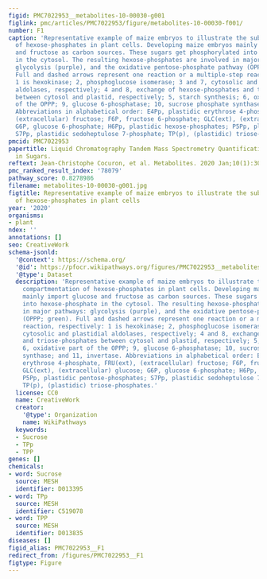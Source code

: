 ```yaml
---
figid: PMC7022953__metabolites-10-00030-g001
figlink: pmc/articles/PMC7022953/figure/metabolites-10-00030-f001/
number: F1
caption: 'Representative example of maize embryos to illustrate the subcellular compartmentation
  of hexose-phosphates in plant cells. Developing maize embryos mainly import glucose
  and fructose as carbon sources. These sugars get phosphorylated into hexose-phosphate
  in the cytosol. The resulting hexose-phosphates are involved in major pathways:
  glycolysis (purple), and the oxidative pentose-phosphate pathway (OPPP; green).
  Full and dashed arrows represent one reaction or a multiple-step reaction, respectively:
  1 is hexokinase; 2, phosphoglucose isomerase; 3 and 7, cytosolic and plastidial
  aldolases, respectively; 4 and 8, exchange of hexose-phosphates and triose-phosphates
  between cytosol and plastid, respectively; 5, starch synthesis; 6, oxidative part
  of the OPPP; 9, glucose 6-phosphatase; 10, sucrose phosphate synthase; and 11, invertase.
  Abbreviations in alphabetical order: E4Pp, plastidic erythrose 4-phosphate, FRU(ext),
  (extracellular) fructose; F6P, fructose 6-phosphate; GLC(ext), (extracellular) glucose;
  G6P, glucose 6-phosphate; H6Pp, plastidic hexose-phosphates; P5Pp, plastidic pentose-phosphates;
  S7Pp, plastidic sedoheptulose 7-phosphate; TP(p), (plastidic) triose-phosphates.'
pmcid: PMC7022953
papertitle: Liquid Chromatography Tandem Mass Spectrometry Quantification of 13C-Labeling
  in Sugars.
reftext: Jean-Christophe Cocuron, et al. Metabolites. 2020 Jan;10(1):30.
pmc_ranked_result_index: '78079'
pathway_score: 0.8278986
filename: metabolites-10-00030-g001.jpg
figtitle: Representative example of maize embryos to illustrate the subcellular compartmentation
  of hexose-phosphates in plant cells
year: '2020'
organisms:
- plant
ndex: ''
annotations: []
seo: CreativeWork
schema-jsonld:
  '@context': https://schema.org/
  '@id': https://pfocr.wikipathways.org/figures/PMC7022953__metabolites-10-00030-g001.html
  '@type': Dataset
  description: 'Representative example of maize embryos to illustrate the subcellular
    compartmentation of hexose-phosphates in plant cells. Developing maize embryos
    mainly import glucose and fructose as carbon sources. These sugars get phosphorylated
    into hexose-phosphate in the cytosol. The resulting hexose-phosphates are involved
    in major pathways: glycolysis (purple), and the oxidative pentose-phosphate pathway
    (OPPP; green). Full and dashed arrows represent one reaction or a multiple-step
    reaction, respectively: 1 is hexokinase; 2, phosphoglucose isomerase; 3 and 7,
    cytosolic and plastidial aldolases, respectively; 4 and 8, exchange of hexose-phosphates
    and triose-phosphates between cytosol and plastid, respectively; 5, starch synthesis;
    6, oxidative part of the OPPP; 9, glucose 6-phosphatase; 10, sucrose phosphate
    synthase; and 11, invertase. Abbreviations in alphabetical order: E4Pp, plastidic
    erythrose 4-phosphate, FRU(ext), (extracellular) fructose; F6P, fructose 6-phosphate;
    GLC(ext), (extracellular) glucose; G6P, glucose 6-phosphate; H6Pp, plastidic hexose-phosphates;
    P5Pp, plastidic pentose-phosphates; S7Pp, plastidic sedoheptulose 7-phosphate;
    TP(p), (plastidic) triose-phosphates.'
  license: CC0
  name: CreativeWork
  creator:
    '@type': Organization
    name: WikiPathways
  keywords:
  - Sucrose
  - TPp
  - TPP
genes: []
chemicals:
- word: Sucrose
  source: MESH
  identifier: D013395
- word: TPp
  source: MESH
  identifier: C519078
- word: TPP
  source: MESH
  identifier: D013835
diseases: []
figid_alias: PMC7022953__F1
redirect_from: /figures/PMC7022953__F1
figtype: Figure
---
```

